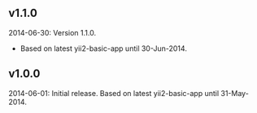 v1.1.0
------
2014-06-30: Version 1.1.0. 

- Based on latest yii2-basic-app until 30-Jun-2014.


v1.0.0
------
2014-06-01: Initial release. Based on latest yii2-basic-app until 31-May-2014.

